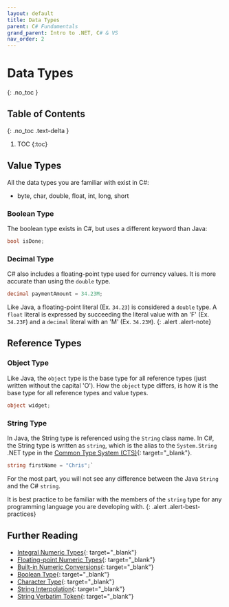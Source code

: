 ```yaml
---
layout: default
title: Data Types
parent: C# Fundamentals
grand_parent: Intro to .NET, C# & VS
nav_order: 2
---
```


# Data Types
{: .no_toc }

## Table of Contents
{: .no_toc .text-delta }

1. TOC
{:toc}

## Value Types

All the data types you are familiar with exist in C#:

- byte, char, double, float, int, long, short

### Boolean Type

The boolean type exists in C#, but uses a different keyword than Java:

```csharp
bool isDone;
```

### Decimal Type

C# also includes a floating-point type used for currency values. It is more accurate than using the `double` type.

```csharp
decimal paymentAmount = 34.23M;
```

Like Java, a floating-point literal (Ex. `34.23`) is considered a `double` type. A `float` literal is expressed by succeeding the literal value with an 'F' (Ex. `34.23F`) and a `decimal` literal with an 'M' (Ex. `34.23M`).
{: .alert .alert-note}

## Reference Types

### Object Type

Like Java, the `object` type is the base type for all reference types (just written without the capital 'O'). How the `object` type differs, is how it is the base type for all reference types and value types.

```csharp
object widget;
```

### String Type

In Java, the String type is referenced using the `String` class name. In C#, the String type is written as `string`, which is the alias to the `System.String` .NET type in the [Common Type System (CTS)](https://docs.microsoft.com/en-us/dotnet/csharp/fundamentals/types/#the-common-type-system){: target="_blank"}.

```csharp
string firstName = "Chris";`
```

For the most part, you will not see any difference between the Java `String` and the C# `string`.

It is best practice to be familiar with the members of the `string` type for any programming language you are developing with.
{: .alert .alert-best-practices}

## Further Reading

- [Integral Numeric Types](https://docs.microsoft.com/en-us/dotnet/csharp/language-reference/builtin-types/integral-numeric-types){: target="_blank"}
- [Floating-point Numeric Types](https://docs.microsoft.com/en-us/dotnet/csharp/language-reference/builtin-types/floating-point-numeric-types){: target="_blank"}
- [Built-in Numeric Conversions](https://docs.microsoft.com/en-us/dotnet/csharp/language-reference/builtin-types/numeric-conversions){: target="_blank"}
- [Boolean Type](https://docs.microsoft.com/en-us/dotnet/csharp/language-reference/builtin-types/bool){: target="_blank"}
- [Character Type](https://docs.microsoft.com/en-us/dotnet/csharp/language-reference/builtin-types/char){: target="_blank"}
- [String Interpolation](https://docs.microsoft.com/en-us/dotnet/csharp/language-reference/tokens/interpolated){: target="_blank"}
- [String Verbatim Token](https://docs.microsoft.com/en-us/dotnet/csharp/language-reference/tokens/verbatim){: target="_blank"}